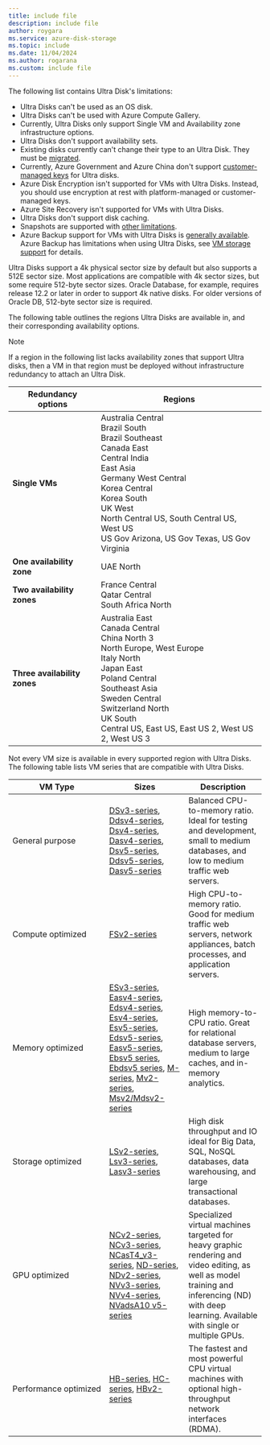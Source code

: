 ```yaml
---
title: include file
description: include file
author: roygara
ms.service: azure-disk-storage
ms.topic: include
ms.date: 11/04/2024
ms.author: rogarana
ms.custom: include file
---
```


The following list contains Ultra Disk's limitations:
- Ultra Disks can't be used as an OS disk.
- Ultra Disks can't be used with Azure Compute Gallery.
- Currently, Ultra Disks only support Single VM and Availability zone infrastructure options.
- Ultra Disks don't support availability sets.
- Existing disks currently can't change their type to an Ultra Disk. They must be [migrated](/azure/virtual-machines/disks-convert-types?tabs=azure-powershell#migrate-to-premium-ssd-v2-or-ultra-disk-using-snapshots).
- Currently, Azure Government and Azure China don't support [customer-managed keys](/azure/virtual-machines/disk-encryption#customer-managed-keys) for Ultra disks.
- Azure Disk Encryption isn't supported for VMs with Ultra Disks. Instead, you should use encryption at rest with platform-managed or customer-managed keys.
- Azure Site Recovery isn't supported for VMs with Ultra Disks.
- Ultra Disks don't support disk caching.
- Snapshots are supported with [other limitations](/azure/virtual-machines/disks-incremental-snapshots?tabs=azure-powershell#incremental-snapshots-of-premium-ssd-v2-and-ultra-disks).
- Azure Backup support for VMs with Ultra Disks is [generally available](/azure/backup/backup-support-matrix-iaas#vm-storage-support). Azure Backup has limitations when using Ultra Disks, see [VM storage support](/azure/backup/backup-support-matrix-iaas#vm-storage-support) for details.

Ultra Disks support a 4k physical sector size by default but also supports a 512E sector size. Most applications are compatible with 4k sector sizes, but some require 512-byte sector sizes. Oracle Database, for example, requires release 12.2 or later in order to support 4k native disks. For older versions of Oracle DB, 512-byte sector size is required.

The following table outlines the regions Ultra Disks are available in, and their corresponding availability options.

> [!NOTE]
> If a region in the following list lacks availability zones that support Ultra disks, then a VM in that region must be deployed without infrastructure redundancy to attach an Ultra Disk.

| Redundancy options | Regions |
|--------------------|---------|
| **Single VMs** | Australia Central<br/>Brazil South<br/>Brazil Southeast<br/>Canada East<br/>Central India<br/>East Asia<br/>Germany West Central<br/>Korea Central<br/>Korea South<br/>UK West <br/>North Central US, South Central US, West US<br/>US Gov Arizona, US Gov Texas, US Gov Virginia |
| **One availability zone** | UAE North |
| **Two availability zones** |  France Central <br/> Qatar Central <br/> South Africa North |
| **Three availability zones** | Australia East<br/>Canada Central<br/>China North 3 <br/>North Europe, West Europe<br/>Italy North<br/>Japan East<br/>Poland Central <br/>Southeast Asia<br/>Sweden Central<br/>Switzerland North<br/>UK South<br/>Central US, East US, East US 2, West US 2, West US 3 |

Not every VM size is available in every supported region with Ultra Disks. The following table lists VM series that are compatible with Ultra Disks.

|VM Type     |Sizes    |Description  |
|------------|---------|-------------|
| General purpose|[DSv3-series](/azure/virtual-machines/dv3-dsv3-series#dsv3-series), [Ddsv4-series](/azure/virtual-machines/ddv4-ddsv4-series#ddsv4-series), [Dsv4-series](/azure/virtual-machines/dv4-dsv4-series#dsv4-series), [Dasv4-series](/azure/virtual-machines/dav4-dasv4-series#dasv4-series), [Dsv5-series](/azure/virtual-machines/dv5-dsv5-series#dsv5-series), [Ddsv5-series](/azure/virtual-machines/ddv5-ddsv5-series#ddsv5-series), [Dasv5-series](/azure/virtual-machines/dasv5-dadsv5-series#dasv5-series)| Balanced CPU-to-memory ratio. Ideal for testing and development, small to medium databases, and low to medium traffic web servers.|
| Compute optimized|[FSv2-series](/azure/virtual-machines/fsv2-series)| High CPU-to-memory ratio. Good for medium traffic web servers, network appliances, batch processes, and application servers.|
| Memory optimized|[ESv3-series](/azure/virtual-machines/ev3-esv3-series#esv3-series), [Easv4-series](/azure/virtual-machines/eav4-easv4-series#easv4-series), [Edsv4-series](/azure/virtual-machines/edv4-edsv4-series#edsv4-series), [Esv4-series](/azure/virtual-machines/ev4-esv4-series#esv4-series), [Esv5-series](/azure/virtual-machines/ev5-esv5-series#esv5-series), [Edsv5-series](/azure/virtual-machines/edv5-edsv5-series#edsv5-series), [Easv5-series](/azure/virtual-machines/easv5-eadsv5-series#easv5-series), [Ebsv5 series](/azure/virtual-machines/ebdsv5-ebsv5-series#ebsv5-series), [Ebdsv5 series](/azure/virtual-machines/ebdsv5-ebsv5-series#ebdsv5-series), [M-series](/azure/virtual-machines/m-series), [Mv2-series](/azure/virtual-machines/mv2-series), [Msv2/Mdsv2-series](/azure/virtual-machines/msv2-mdsv2-series)|High memory-to-CPU ratio. Great for relational database servers, medium to large caches, and in-memory analytics.
| Storage optimized|[LSv2-series](/azure/virtual-machines/lsv2-series), [Lsv3-series](/azure/virtual-machines/lsv3-series), [Lasv3-series](/azure/virtual-machines/lasv3-series)|High disk throughput and IO ideal for Big Data, SQL, NoSQL databases, data warehousing, and large transactional databases.|
| GPU optimized|[NCv2-series](/azure/virtual-machines/ncv2-series), [NCv3-series](/azure/virtual-machines/ncv3-series), [NCasT4_v3-series](/azure/virtual-machines/nct4-v3-series), [ND-series](/azure/virtual-machines/nd-series), [NDv2-series](/azure/virtual-machines/ndv2-series), [NVv3-series](/azure/virtual-machines/nvv3-series), [NVv4-series](/azure/virtual-machines/nvv4-series), [NVadsA10 v5-series](/azure/virtual-machines/nva10v5-series)| Specialized virtual machines targeted for heavy graphic rendering and video editing, as well as model training and inferencing (ND) with deep learning. Available with single or multiple GPUs.|
| <nobr>Performance optimized</nobr> |[HB-series](/azure/virtual-machines/hb-series), [HC-series](/azure/virtual-machines/hc-series), [HBv2-series](/azure/virtual-machines/hbv2-series)|The fastest and most powerful CPU virtual machines with optional high-throughput network interfaces (RDMA).|
